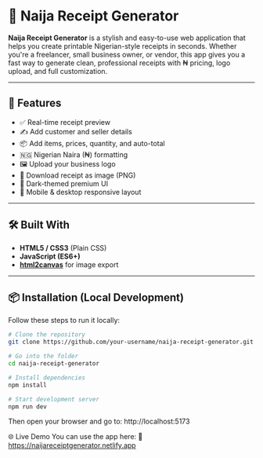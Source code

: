 # 🧾 Naija Receipt Generator

**Naija Receipt Generator** is a stylish and easy-to-use web application that helps you create printable Nigerian-style receipts in seconds. Whether you're a freelancer, small business owner, or vendor, this app gives you a fast way to generate clean, professional receipts with ₦ pricing, logo upload, and full customization.

---

## 🚀 Features

- ✅ Real-time receipt preview
- ✍️ Add customer and seller details
- 📦 Add items, prices, quantity, and auto-total
- 🇳🇬 Nigerian Naira (₦) formatting
- 🖼️ Upload your business logo
- 🎨 Download receipt as image (PNG)
- 🌙 Dark-themed premium UI
- 📱 Mobile & desktop responsive layout

---

## 🛠️ Built With
- **HTML5 / CSS3** (Plain CSS)
- **JavaScript (ES6+)**
- **[html2canvas](https://github.com/niklasvh/html2canvas)** for image export

---

## 📦 Installation (Local Development)

Follow these steps to run it locally:

```bash
# Clone the repository
git clone https://github.com/your-username/naija-receipt-generator.git

# Go into the folder
cd naija-receipt-generator

# Install dependencies
npm install

# Start development server
npm run dev
```
Then open your browser and go to:
http://localhost:5173

🌐 Live Demo
You can use the app here:
🔗 https://naijareceiptgenerator.netlify.app
